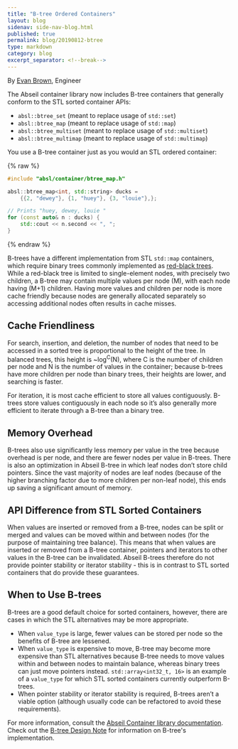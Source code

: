 ```yaml
---
title: "B-tree Ordered Containers"
layout: blog
sidenav: side-nav-blog.html
published: true
permalink: blog/20190812-btree
type: markdown
category: blog
excerpt_separator: <!--break-->
---
```


By [Evan Brown](mailto:ezb@google.com), Engineer

The Abseil container library now includes B-tree containers that
generally conform to the STL sorted container APIs:

 * `absl::btree_set` (meant to replace usage of `std::set`)
 * `absl::btree_map` (meant to replace usage of `std::map`)
 * `absl::btree_multiset` (meant to replace usage of `std::multiset`)
 * `absl::btree_multimap` (meant to replace usage of `std::multimap`)

You use a B-tree container just as you would an STL ordered container:

{% raw %}
```cpp
#include "absl/container/btree_map.h"

absl::btree_map<int, std::string> ducks =
    {{2, "dewey"}, {1, "huey"}, {3, "louie"},};

// Prints "huey, dewey, louie "
for (const auto& n : ducks) {
    std::cout << n.second << ", ";
}
```
{% endraw %}

B-trees have a different implementation from STL `std::map` containers, which
require binary trees commonly implemented as [red-black trees][redblack_trees].
While a red-black tree is limited to single-element nodes, with precisely two
children, a B-tree may contain multiple values per node (M), with each node
having (M+1) children. Having more values and children per node is more cache
friendly because nodes are generally allocated separately so accessing
additional nodes often results in cache misses.

<!--break-->

## Cache Friendliness

For search, insertion, and deletion, the number of nodes that need to be
accessed in a sorted tree is proportional to the height of the tree. In
balanced trees, this height is ~log<sup>C</sup>(N), where C is the number
of children per node and N is the number of values in the container;
because b-trees have more children per node than binary trees, their
heights are lower, and searching is faster.

For iteration, it is most cache efficient to store all values contiguously.
B-trees store values contiguously in each node so it’s also generally more
efficient to iterate through a B-tree than a binary tree.

## Memory Overhead

B-trees also use significantly less memory per value in the tree because
overhead is per node, and there are fewer nodes per value in B-trees. There is
also an optimization in Abseil B-tree in which leaf nodes don’t store child
pointers. Since the vast majority of nodes are leaf nodes (because of the
higher branching factor due to more children per non-leaf node), this ends up
saving a significant amount of memory.

## API Difference from STL Sorted Containers

When values are inserted or removed from a B-tree, nodes can be split or merged
and values can be moved within and between nodes (for the purpose of maintaining
tree balance). This means that when values are inserted or removed from a B-tree
container, pointers and iterators to other values in the B-tree can be
invalidated. Abseil B-trees therefore do not provide pointer stability or
iterator stability - this is in contrast to STL sorted containers that do
provide these guarantees.

## When to Use B-trees

B-trees are a good default choice for sorted containers, however, there are
cases in which the STL alternatives may be more appropriate.

* When `value_type` is large, fewer values can be stored per node so the
  benefits of B-tree are lessened.
* When `value_type` is expensive to move, B-tree may become more expensive than
  STL alternatives because B-tree needs to move values within and between nodes
  to maintain balance, whereas binary trees can just move pointers instead.
  `std::array<int32_t, 16>` is an example of a `value_type` for which STL sorted
  containers currently outperform B-trees.
* When pointer stability or iterator stability is required, B-trees aren’t a
  viable option (although usually code can be refactored to avoid these
  requirements).
  
For more information, consult the
[Abseil Container library documentation][container-docs]. Check out the
[B-tree Design Note][btree-design] for information on B-tree's
implementation.

[container-docs]: /docs/cpp/guides/container
[btree-design]: /about/design/btree
[redblack_trees]: https://en.wikipedia.org/wiki/Red%E2%80%93black_tree
